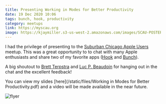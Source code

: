```yaml
---
title: Presenting Working in Modes for Better Productivity
date: 19 Dec 2020 10:06
tags: bunch, hook, productivity
category: meetups
link: https://myscau.org
image: https://kjaymiller.s3-us-west-2.amazonaws.com/images/SCAU-POSTER-12-19-2020-FINAL.jpg
---
```


I had the privilege of presenting to the [Suburban Chicago Apple Users](https://myscau.org) meetup. This was a great opportunity to to chat with many Apple enthusiasts and share two of my favorite apps ([Hook](https://hookproductivity.com) and [Bunch](https://brettterpstra.com/projects/bunch/)).

A big shoutout to [Brett Terpstra](https://twitter.com/ttscoff) and [Luc P. Beaudoin](https://twitter.com/LucCogZest) for hanging out in the chat and the excellent feedback!

You can view my slides [here](/static/files/Working in Modes for Better Productivity.pdf) and a video will be made available in the near future.

![flyer](https://kjaymiller.s3-us-west-2.amazonaws.com/images/SCAU-POSTER-12-19-2020-FINAL.jpg)

